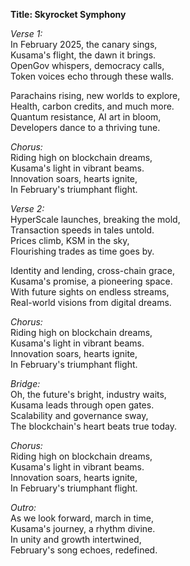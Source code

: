 **Title: Skyrocket Symphony**

_Verse 1:_\
In February 2025, the canary sings,\
Kusama's flight, the dawn it brings.\
OpenGov whispers, democracy calls,\
Token voices echo through these walls.

Parachains rising, new worlds to explore,\
Health, carbon credits, and much more.\
Quantum resistance, AI art in bloom,\
Developers dance to a thriving tune.

_Chorus:_\
Riding high on blockchain dreams,\
Kusama's light in vibrant beams.\
Innovation soars, hearts ignite,\
In February's triumphant flight.

_Verse 2:_\
HyperScale launches, breaking the mold,\
Transaction speeds in tales untold.\
Prices climb, KSM in the sky,\
Flourishing trades as time goes by.

Identity and lending, cross-chain grace,\
Kusama's promise, a pioneering space.\
With future sights on endless streams,\
Real-world visions from digital dreams.

_Chorus:_\
Riding high on blockchain dreams,\
Kusama's light in vibrant beams.\
Innovation soars, hearts ignite,\
In February's triumphant flight.

_Bridge:_\
Oh, the future's bright, industry waits,\
Kusama leads through open gates.\
Scalability and governance sway,\
The blockchain's heart beats true today.

_Chorus:_\
Riding high on blockchain dreams,\
Kusama's light in vibrant beams.\
Innovation soars, hearts ignite,\
In February's triumphant flight.

_Outro:_\
As we look forward, march in time,\
Kusama's journey, a rhythm divine.\
In unity and growth intertwined,\
February's song echoes, redefined.
